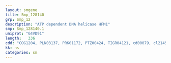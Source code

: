 ```yaml
---
layout: smgene
title: Smp_128140
grp: Smp_12
description: "ATP dependent DNA helicase HFM1"
smp: Smp_128140.1
uniprot: "G4VD91"
length:   336
cdd: "COG1204, PLN03137, PRK01172, PTZ00424, TIGR04121, cd00079, cl21455, pfam00271, smart00490"
kk: ns
categories: sm
---
```

